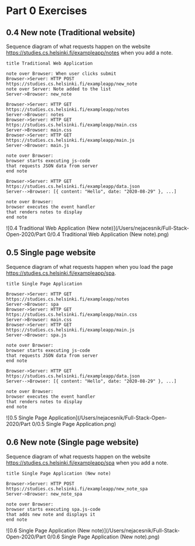 # Part 0 Exercises
## 0.4 New note (Traditional website)

Sequence diagram of what requests happen on the website https://studies.cs.helsinki.fi/exampleapp/notes when you add a note.

```
title Traditional Web Application

note over Browser: When user clicks submit
Browser->Server: HTTP POST https://studies.cs.helsinki.fi/exampleapp/new_note
note over Server: Note added to the list
Server->Browser: new_note

Browser->Server: HTTP GET https://studies.cs.helsinki.fi/exampleapp/notes
Server->Browser: notes
Browser->Server: HTTP GET https://studies.cs.helsinki.fi/exampleapp/main.css
Server->Browser: main.css
Browser->Server: HTTP GET https://studies.cs.helsinki.fi/exampleapp/main.js
Server->Browser: main.js

note over Browser:
browser starts executing js-code
that requests JSON data from server 
end note

Browser->Server: HTTP GET https://studies.cs.helsinki.fi/exampleapp/data.json
Server-->Browser: [{ content: "Hello", date: "2020-08-29" }, ...]

note over Browser:
browser executes the event handler
that renders notes to display
end note
```

![0.4 Traditional Web Application (New note)](/Users/nejacesnik/Full-Stack-Open-2020/Part 0/0.4 Traditional Web Application (New note).png)

## 0.5 Single page website

Sequence diagram of what requests happen when you load the page https://studies.cs.helsinki.fi/exampleapp/spa.

```
title Single Page Application

Browser->Server: HTTP GET https://studies.cs.helsinki.fi/exampleapp/notes
Server->Browser: spa
Browser->Server: HTTP GET https://studies.cs.helsinki.fi/exampleapp/main.css
Server->Browser: main.css
Browser->Server: HTTP GET https://studies.cs.helsinki.fi/exampleapp/main.js
Server->Browser: spa.js

note over Browser:
browser starts executing js-code
that requests JSON data from server 
end note

Browser->Server: HTTP GET https://studies.cs.helsinki.fi/exampleapp/data.json
Server-->Browser: [{ content: "Hello", date: "2020-08-29" }, ...]

note over Browser:
browser executes the event handler
that renders notes to display
end note
```

![0.5 Single Page Application](/Users/nejacesnik/Full-Stack-Open-2020/Part 0/0.5 Single Page Application.png)

## 0.6 New note (Single page website)

Sequence diagram of what requests happen on the website https://studies.cs.helsinki.fi/exampleapp/spa when you add a note.

```
title Single Page Application (New note)

Browser->Server: HTTP POST https://studies.cs.helsinki.fi/exampleapp/new_note_spa
Server->Browser: new_note_spa

note over Browser:
browser starts executing spa.js-code
that adds new note and displays it
end note
```

![0.6 Single Page Application (New note)](/Users/nejacesnik/Full-Stack-Open-2020/Part 0/0.6 Single Page Application (New note).png)